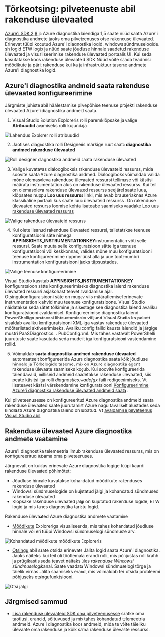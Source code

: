 <properties
   pageTitle="Tõrkeotsing: pilveteenuste abil rakenduse ülevaated | Microsoft Azure'i"
   description="Saate teada, kuidas abil andmete töötlemise rakenduse ülevaated Azure'i diagnostika pilvepõhise teenuse probleemide tõrkeotsing."
   services="cloud-services"
   documentationCenter=".net"
   authors="sbtron"
   manager="timlt"
   editor="tysonn" />
<tags
   ms.service="cloud-services"
   ms.devlang="na"
   ms.topic="article"
   ms.tgt_pltfrm="na"
   ms.workload="na"
   ms.date="12/15/2015"
   ms.author="saurabh" />


# <a name="troubleshoot-cloud-services-using-application-insights"></a>Tõrkeotsing: pilveteenuste abil rakenduse ülevaated

[Azure'i SDK 2,8](https://azure.microsoft.com/downloads/) ja Azure diagnostika laiendiga 1,5 saate nüüd saata Azure'i diagnostika andmete jaoks oma pilveteenuses otse rakenduse ülevaated. Erinevat tüüpi kogutud Azure'i diagnostika logid, windows sündmuselogide, sh logid ETW logib ja nüüd saate jõudluse hinnale saadetud rakenduse ülevaated ja visualiseerimise rakenduse ülevaated portaalis UI. Kui seda kasutatakse koos rakenduse ülevaateid SDK Nüüd võite saada teadmisi mõõdikute ja pärit rakenduse kui ka ja infrastruktuur taseme andmete Azure'i diagnostika logid.

## <a name="configure-azure-diagnostics-to-send-data-to-application-insights"></a>Azure'i diagnostika andmeid saata rakenduse ülevaated konfigureerimine

Järgmiste juhiste abil häälestamise pilvepõhise teenuse projekti rakenduse ülevaated Azure'i diagnostika andmeid saata.

1) Visual Studio Solution Exploreris rolli paremklõpsake ja valige **Atribuudid** avamiseks rolli kujundaja

![Lahendus Explorer rolli atribuudid][1]

2) Jaotises diagnostika rolli Designeris märkige ruut saata **diagnostika andmed rakenduse ülevaated**

![Roll designer diagnostika andmeid saata rakenduse ülevaated][2]

3) Valige kuvatavas dialoogiboksis rakenduse ülevaateid ressurss, mida soovite saata Azure diagnostika andmed. Dialoogiboks võimaldab valida mõne olemasoleva rakenduse ülevaated ressursi tellimuse või käsitsi määrata instrumentation alus on rakenduse ülevaated ressurss. Kui teil on olemasoleva rakenduse ülevaated ressurss seejärel saate luua, klõpsates nuppu **Loo uus ressurss** linki, mis avab brauseriaknas Azure klassikaline portaali kus saate luua ülevaateid ressurssi. On rakenduse ülevaated ressurss loomise kohta lisateabe saamiseks vaadake [Loo uus rakenduse ülevaated ressurss](../application-insights/app-insights-create-new-resource.md)

![Valige rakenduse ülevaateid ressurss][3]

4) Kui olete lisanud rakenduse ülevaated ressursi, talletatakse teenuse konfiguratsiooni säte nimega **APPINSIGHTS_INSTRUMENTATIONKEY**instrumentation võti selle ressursi. Saate muuta selle konfiguratsioon sätte iga teenuse konfiguratsiooni või keskkonnas, valides mõne muu konfiguratsiooni teenuse konfigureerimine rippmenüüst alla ja uue tootenumbri instrumentation konfiguratsiooni jaoks täpsustades.

![Valige teenuse konfigureerimine][4]

Visual Studio kasutab **APPINSIGHTS_INSTRUMENTATIONKEY** konfiguratsioon sätte konfigureerimiseks diagnostika laiend rakenduse ülevaated ressursi asjakohast teavet avaldamise ajal. Otsingukonfiguratsiooni säte on mugav viis määratlemisel erinevate instrumentation klahvid muu teenuse konfiguratsioone. Visual Studio näidatakse seda sätet tõlkimine ja sisestage see diagnostika laiend avaliku konfiguratsiooni avaldamisel. Konfigureerimise diagnostika laiend PowerShelliga protsessi lihtsustamiseks väljund Visual Studio ka pakett sisaldab avaliku konfiguratsiooni XML-iga vastav rakenduse ülevaated mõõteriistad aktiveerimiseks. Avaliku config failid kausta laiendid ja järgige mustri PaaSDiagnostics. <RoleName>. PubConfig.xml. Mis tahes vastavalt PowerShelli juurutuste saate kasutada seda mudelit iga konfiguratsiooni vastendamine rollid.

5) Võimaldab **saata diagnostika andmed rakenduse ülevaated** automaatselt konfigureerida Azure diagnostika saata kõik jõudluse hinnale ja Tõrkelogide taseme, mis on Azure diagnostika agent rakenduse ülevaate saamiseks kogub. Kui soovite konfigureerida täiendavaid, milliseid andmeid saadetakse rakenduse ülevaated, siis peate käsitsi iga rolli *diagnostics.wadcfgx* faili redigeerimiseks. Vt lisateavet käsitsi värskendamine konfiguratsiooni [Konfigureerimine Azure'i diagnostika rakenduse ülevaated andmeid saata](../azure-diagnostics-configure-applicationinsights.md) .

Kui pilveteenusesse on konfigureeritud Azure diagnostika andmeid saata rakenduse ülevaated saate juurutamist Azure nagu tavaliselt alustades seda kindlasti Azure diagnostika laiend on lubatud. Vt [avaldamise pilveteenus Visual Studio abil](../vs-azure-tools-publishing-a-cloud-service.md).  

## <a name="viewing-azure-diagnostics-data-in-application-insights"></a>Rakenduse ülevaated Azure diagnostika andmete vaatamine
Azure'i diagnostika telemeetria ilmub rakenduse ülevaated ressurss, mis on konfigureeritud lubama oma pilveteenuses.

Järgnevalt on kuidas erinevate Azure diagnostika logige tüüpi kaardi rakenduse ülevaated põhimõtet:  

-  Jõudluse hinnale kuvatakse kohandatud mõõdikute rakenduses rakenduse ülevaated
-  Windowsi sündmuselogide on kujutatud jälgi ja kohandatud sündmused rakenduse ülevaated
-  Klõpsake rakenduse ülevaated jälgi on kujutatud rakenduse logide, ETW logid ja mis tahes diagnostika taristu logid.

Rakenduse ülevaated Azure diagnostika andmete vaatamine

- [Mõõdikute](../application-insights/app-insights-metrics-explorer.md) Exploreriga visualiseerida, mis tahes kohandatud jõudluse hinnale või eri tüüpi Windowsi sündmuselogi sündmuste arv.

![Kohandatud mõõdikute mõõdikute Exploreris][5]

- [Otsingu](../application-insights/app-insights-diagnostic-search.md) abil saate otsida erinevate Jälita logid saata Azure'i diagnostika. Jaoks näiteks, kui teil oli töötlemata erandi rolli, mis põhjustas roll krahh ja prügikastis seda teavet näitaks üles *rakenduse* *Windowsi sündmuselogi*kanal. Saate vaadata Windowsi sündmuselogi tõrge ja täielik virnas Jälita saamiseks erand, mis võimaldab teil otsida probleemi põhjuseks otsingufunktsiooni.

![Otsi jälgi][6]

## <a name="next-steps"></a>Järgmised sammud

- [Lisa rakenduse ülevaateid SDK oma pilveteenusesse](../application-insights/app-insights-cloudservices.md) saatke oma taotlusi, erandid, sõltuvused ja mis tahes kohandatud telemeetria andmeid. Azure'i diagnostika koos andmeid, mida te võite täieliku ülevaate oma rakenduse ja kõik sama rakenduse ülevaate ressurss.  


<!--Image references-->
[1]: ./media/cloud-services-dotnet-diagnostics-applicationinsights/solution-explorer-properties.png
[2]: ./media/cloud-services-dotnet-diagnostics-applicationinsights/role-designer-sendtoappinsights.png
[3]: ./media/cloud-services-dotnet-diagnostics-applicationinsights/select-appinsights-resource.png
[4]: ./media/cloud-services-dotnet-diagnostics-applicationinsights/role-designer-appinsights-serviceconfig.png
[5]: ./media/cloud-services-dotnet-diagnostics-applicationinsights/metrics-explorer-custom-metrics.png
[6]: ./media/cloud-services-dotnet-diagnostics-applicationinsights/search-windowseventlog-error.png
